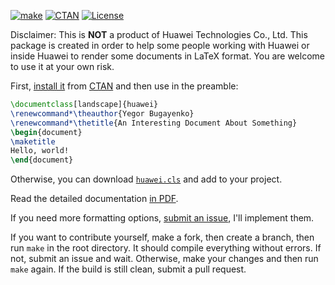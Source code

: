 [![make](https://github.com/yegor256/huawei.cls/actions/workflows/l3build.yml/badge.svg)](https://github.com/yegor256/huawei.cls/actions/workflows/l3build.yml)
[![CTAN](https://img.shields.io/ctan/v/huawei)](https://ctan.org/pkg/huawei)
[![License](https://img.shields.io/badge/license-MIT-green.svg)](https://github.com/yegor256/huawei.cls/blob/master/LICENSE.txt)

Disclaimer: This is **NOT** a product of Huawei Technologies Co., Ltd.
This package is created in order to help some people working
with Huawei or inside Huawei to render some documents in LaTeX format.
You are welcome to use it at your own risk.

First, [install it](https://en.wikibooks.org/wiki/LaTeX/Installing_Extra_Packages)
from [CTAN](https://ctan.org/pkg/huawei) 
and then use in the preamble:

```tex
\documentclass[landscape]{huawei}
\renewcommand*\theauthor{Yegor Bugayenko}
\renewcommand*\thetitle{An Interesting Document About Something}
\begin{document}
\maketitle
Hello, world!
\end{document}
```

Otherwise, you can download [`huawei.cls`](https://yegor256.github.io/huawei.cls/huawei.cls) and add to your project.

Read the detailed documentation [in PDF](http://mirrors.ctan.org/macros/latex/contrib/huawei/huawei.pdf).

If you need more formatting options, 
[submit an issue](https://github.com/yegor256/huawei.cls/issues), 
I'll implement them.

If you want to contribute yourself, make a fork, then create a branch, 
then run `make` in the root directory.
It should compile everything without errors. If not, submit an issue and wait.
Otherwise, make your changes and then run `make` again. If the build is
still clean, submit a pull request.
